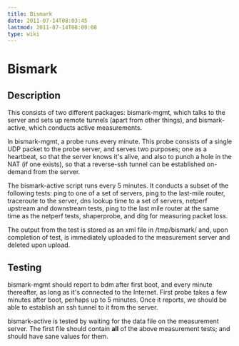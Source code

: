 ```yaml
---
title: Bismark
date: 2011-07-14T08:03:45
lastmod: 2011-07-14T08:09:08
type: wiki
---
```

Bismark
=======

Description
-----------

This consists of two different packages: bismark-mgmt, which talks to
the server and sets up remote tunnels (apart from other things), and
bismark-active, which conducts active measurements.

In bismark-mgmt, a probe runs every minute. This probe consists of a
single UDP packet to the probe server, and serves two purposes; one as a
heartbeat, so that the server knows it's alive, and also to punch a hole
in the NAT (if one exists), so that a reverse-ssh tunnel can be
established on-demand from the server.

The bismark-active script runs every 5 minutes. It conducts a subset of
the following tests: ping to one of a set of servers, ping to the
last-mile router, traceroute to the server, dns lookup time to a set of
servers, netperf upstream and downstream tests, ping to the last mile
router at the same time as the netperf tests, shaperprobe, and ditg for
measuring packet loss.

The output from the test is stored as an xml file in /tmp/bismark/ and,
upon completion of test, is immediately uploaded to the measurement
server and deleted upon upload.

Testing
-------

bismark-mgmt should report to bdm after first boot, and every minute
thereafter, as long as it's connected to the Internet. First probe takes
a few minutes after boot, perhaps up to 5 minutes. Once it reports, we
should be able to establish an ssh tunnel to it from the server.

bismark-active is tested by waiting for the data file on the measurement
server. The first file should contain **all** of the above measurement
tests; and should have sane values for them.
